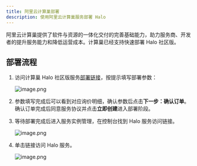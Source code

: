 ```yaml
---
title: 阿里云计算巢部署
description: 使用阿里云计算巢服务部署 Halo
---
```


阿里云计算巢提供了软件与资源的一体化交付的完善基础能力，助力服务商、开发者的提升服务能力和降低运营成本。计算巢已经支持快速部署 Halo 社区版。

## 部署流程

1. 访问计算巢 Halo 社区版服务[部署链接](https://computenest.console.aliyun.com/service/instance/create/default?type=user&ServiceId=service-71b471d79c224520bba3)，按提示填写部署参数：

    ![image.png](/img/install/alibab-cloud-computenest/deploy_1.jpg)
2. 参数填写完成后可以看到对应询价明细，确认参数后点击**下一步：确认订单**。确认订单完成后同意服务协议并点击**立即创建**进入部署阶段。
3. 等待部署完成后进入服务实例管理，在控制台找到 Halo 服务访问链接。

    ![image.png](/img/install/alibab-cloud-computenest/deploy_2.jpg)
4. 单击链接访问 Halo 服务。

    ![image.png](/img/install/alibab-cloud-computenest/halo-setup.jpg)
